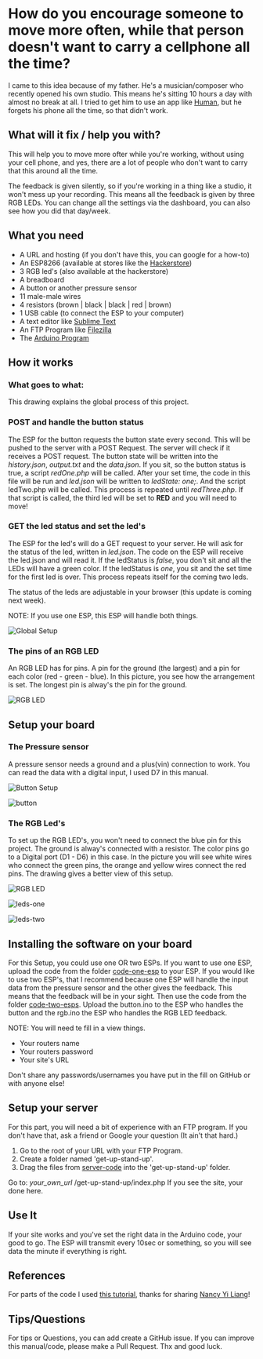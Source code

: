 # How do you encourage someone to move more often, while that person doesn't want to carry a cellphone all the time?

I came to this idea because of my father. He's a musician/composer who recently opened his own studio. This means he's sitting 10 hours a day with almost no break at all. I tried to get him to use an app like [Human](http://human.co/), but he forgets his phone all the time, so that didn't work.

## What will it fix / help you with?
This will help you to move more ofter while you're working, without using your cell phone, and yes, there are a lot of people who don't want to carry that this around all the time. 

The feedback is given silently, so if you're working in a thing like a studio, it won't mess up your recording. This means all the feedback is given by three RGB LEDs. You can change all the settings via the dashboard, you can also see how you did that day/week.

## What you need
* A URL and hosting (if you don't have this, you can google for a how-to)
* An ESP8266 (available at stores like the [Hackerstore](http://www.hackerstore.nl/))
* 3 RGB led's (also available at the hackerstore)
* A breadboard
* A button or another pressure sensor
* 11 male-male wires
* 4 resistors (brown | black | black | red | brown) 
* 1 USB cable (to connect the ESP to your computer)
* A text editor like [Sublime Text](https://www.sublimetext.com/3)
* An FTP Program like [Filezilla](https://filezilla-project.org/)
* The [Arduino Program](https://www.arduino.cc/en/Main/Software)

## How it works
### What goes to what:
This drawing explains the global process of this project. 

### POST and handle the button status

The ESP for the button requests the button state every second. This will be pushed to the server with a POST Request. The server will check if it receives a POST request. The button state will be written into the *history.json*, *output.txt* and the *data.json*. If you sit, so the button status is true, a script *redOne.php* will be called. After your set time, the code in this file will be run and *led.json* will be written to *ledState: one;*. And the script ledTwo.php will be called. This process is repeated until *redThree.php*. If that script is called, the third led will be set to **RED** and you will need to move!

### GET the led status and set the led's
The ESP for the led's will do a GET request to your server. He will ask for the status of the led, written in *led.json*. The code on the ESP will receive the led.json and will read it. If the ledStatus is *false*, you don't sit and all the LEDs will have a green color. If the ledStatus is *one*, you sit and the set time for the first led is over. This process repeats itself for the coming two leds.

The status of the leds are adjustable in your browser (this update is coming next week).

NOTE: If you use one ESP, this ESP will handle both things.

![Global Setup](https://github.com/MartijnNieuwenhuizen/Internet_of_Things/blob/master/images/setup-drawing.jpg "What goes to what")

### The pins of an RGB LED
An RGB LED has for pins. A pin for the ground (the largest) and a pin for each color (red - green - blue). In this picture, you see how the arrangement is set. The longest pin is alway's the pin for the ground.

![RGB LED](https://github.com/MartijnNieuwenhuizen/Internet_of_Things/blob/master/images/rgb-led.jpg "RGB LED")

## Setup your board
### The Pressure sensor
A pressure sensor needs a ground and a plus(vin) connection to work. You can read the data with a digital input, I used D7 in this manual.

![Button Setup](https://github.com/MartijnNieuwenhuizen/Internet_of_Things/blob/master/images/button-setup.jpg "Button Setup")

![button](https://github.com/MartijnNieuwenhuizen/Internet_of_Things/blob/master/images/button.jpg "button")

### The RGB Led's
To set up the RGB LED's, you won't need to connect the blue pin for this project. The ground is alway's connected with a resistor. The color pins go to a Digital port (D1 - D6) in this case. In the picture you will see white wires who connect the green pins, the orange and yellow wires connect the red pins. The drawing gives a better view of this setup.

![RGB LED](https://github.com/MartijnNieuwenhuizen/Internet_of_Things/blob/master/images/rgb-setup.jpg "RGB LED")

![leds-one](https://github.com/MartijnNieuwenhuizen/Internet_of_Things/blob/master/images/leds-one.jpg "leds-one")

![leds-two](https://github.com/MartijnNieuwenhuizen/Internet_of_Things/blob/master/images/leds-two.jpg "leds-two")

## Installing the software on your board
For this Setup, you could use one OR two ESPs. If you want to use one ESP, upload the code from the folder [code-one-esp](https://github.com/MartijnNieuwenhuizen/Internet_of_Things/tree/master/manual/code-one-esp) to your ESP. If you would like to use two ESP's, that I recommend because one ESP will handle the input data from the pressure sensor and the other gives the feedback. This means that the feedback will be in your sight. Then use the code from the folder [code-two-esps](https://github.com/MartijnNieuwenhuizen/Internet_of_Things/tree/master/manual/code-two-esps). Upload the button.ino to the ESP who handles the button and the rgb.ino the ESP who handles the RGB LED feedback.

NOTE: You will need te fill in a view things. 

* Your routers name
* Your routers password
* Your site's URL

Don't share any passwords/usernames you have put in the fill on GitHub or with anyone else!

## Setup your server
For this part, you will need a bit of experience with an FTP program. If you don't have that, ask a friend or Google your question (It ain't that hard.)

1. Go to the root of your URL with your FTP Program.
2. Create a folder named 'get-up-stand-up'.
3. Drag the files from [server-code](https://github.com/MartijnNieuwenhuizen/Internet_of_Things/tree/master/manual/server-code) into the 'get-up-stand-up' folder.

Go to: *your_own_url* /get-up-stand-up/index.php
If you see the site, your done here.


## Use It
If your site works and you've set the right data in the Arduino code, your good to go. The ESP will transmit every 10sec or something, so you will see data the minute if everything is right.

## References
For parts of the code I used [this tutorial](http://blog.nyl.io/esp8266-led-arduino/), thanks for sharing [Nancy Yi Liang](http://blog.nyl.io/author/nyl/)!

## Tips/Questions
For tips or Questions, you can add create a GitHub issue. If you can improve this manual/code, please make a Pull Request. Thx and good luck.
